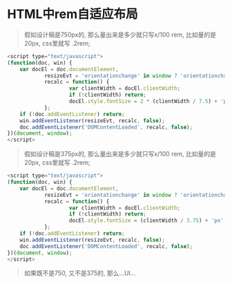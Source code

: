 # HTML中rem自适应布局

>假如设计稿是750px的, 那么量出来是多少就只写x/100 rem, 比如量的是20px, css里就写 .2rem;

```javascript
<script type="text/javascript">
(function(doc, win) {
    var docEl = doc.documentElement,
            resizeEvt = 'orientationchange' in window ? 'orientationchange' : 'resize',
            recalc = function() {
                    var clientWidth = docEl.clientWidth;
                    if (!clientWidth) return;
                    docEl.style.fontSize = 2 * (clientWidth / 7.5) + 'px';
            };
    if (!doc.addEventListener) return;
    win.addEventListener(resizeEvt, recalc, false);
    doc.addEventListener('DOMContentLoaded', recalc, false);
})(document, window);
</script>
```

>假如设计稿是375px的, 那么量出来是多少就只写x/100 rem, 比如量的是20px, css里就写 .2rem;

```javascript
<script type="text/javascript">
(function(doc, win) {
    var docEl = doc.documentElement,
            resizeEvt = 'orientationchange' in window ? 'orientationchange' : 'resize',
            recalc = function() {
                    var clientWidth = docEl.clientWidth;
                    if (!clientWidth) return;
                    docEl.style.fontSize = (clientWidth / 3.75) + 'px';
            };
    if (!doc.addEventListener) return;
    win.addEventListener(resizeEvt, recalc, false);
    doc.addEventListener('DOMContentLoaded', recalc, false);
})(document, window);
</script>
```

>如果既不是750, 又不是375的, 那么...UI...
